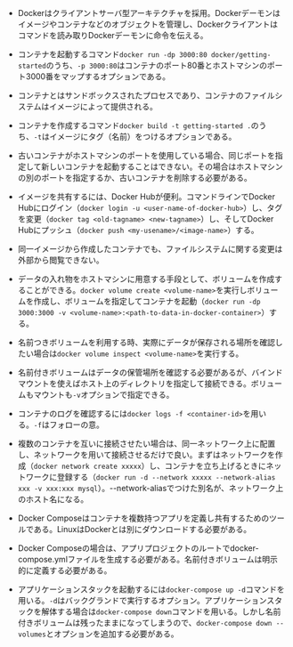 - Dockerはクライアントサーバ型アーキテクチャを採用。Dockerデーモンはイメージやコンテナなどのオブジェクトを管理し、Dockerクライアントはコマンドを読み取りDockerデーモンに命令を伝える。

- コンテナを起動するコマンド`docker run -dp 3000:80 docker/getting-started`のうち、`-p 3000:80`はコンテナのポート80番とホストマシンのポート3000番をマップするオプションである。

- コンテナとはサンドボックスされたプロセスであり、コンテナのファイルシステムはイメージによって提供される。

- コンテナを作成するコマンド`docker build -t getting-started .`のうち、`-t`はイメージにタグ（名前）をつけるオプションである。

- 古いコンテナがホストマシンのポートを使用している場合、同じポートを指定して新しいコンテナを起動することはできない。その場合はホストマシンの別のポートを指定するか、古いコンテナを削除する必要がある。

- イメージを共有するには、Docker Hubが便利。コマンドラインでDocker Hubにログイン（`docker login -u <user-name-of-docker-hub>`）し、タグを変更（`docker tag <old-tagname> <new-tagname>`）し、そしてDocker Hubにプッシュ（`docker push <my-usename>/<image-name>`）する。

- 同一イメージから作成したコンテナでも、ファイルシステムに関する変更は外部から閲覧できない。

- データの入れ物をホストマシンに用意する手段として、ボリュームを作成することができる。`docker volume create <volume-name>`を実行しボリュームを作成し、ボリュームを指定してコンテナを起動（`docker run -dp 3000:3000 -v <volume-name>:<path-to-data-in-docker-container>`）する。

- 名前つきボリュームを利用する時、実際にデータが保存される場所を確認したい場合は`docker volume inspect <volume-name>`を実行する。

- 名前付きボリュームはデータの保管場所を確認する必要があるが、バインドマウントを使えばホスト上のディレクトリを指定して接続できる。ボリュームもマウントも`-v`オプションで指定できる。

- コンテナのログを確認するには`docker logs -f <container-id>`を用いる。`-f`はフォローの意。

- 複数のコンテナを互いに接続させたい場合は、同一ネットワーク上に配置し、ネットワークを用いて接続させるだけで良い。まずはネットワークを作成（`docker network create xxxxx`）し、コンテナを立ち上げるときにネットワークに登録する（`docker run -d --network xxxxx --network-alias xxx -v xxx:xxx mysql`）。--network-aliasでつけた別名が、ネットワーク上のホスト名になる。

- Docker Composeはコンテナを複数持つアプリを定義し共有するためのツールである。LinuxはDockerとは別にダウンロードする必要がある。

- Docker Composeの場合は、アプリプロジェクトのルートでdocker-compose.ymlファイルを生成する必要がある。名前付きボリュームは明示的に定義する必要がある。

- アプリケーションスタックを起動するには`docker-compose up -d`コマンドを用いる。`-d`はバックグランドで実行するオプション。アプリケーションスタックを解体する場合は`docker-compose down`コマンドを用いる。しかし名前付きボリュームは残ったままになってしまうので、`docker-compose down --volumes`とオプションを追加する必要がある。